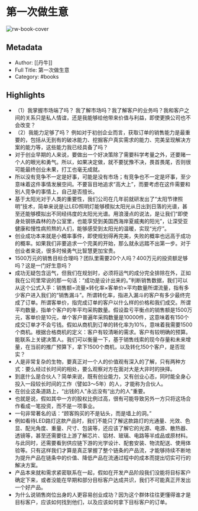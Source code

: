 # 第一次做生意

![rw-book-cover](https://cdn.weread.qq.com/weread/cover/59/3300024059/s_3300024059.jpg)

## Metadata
- Author: [[丹牛]]
- Full Title: 第一次做生意
- Category: #books

## Highlights
- （1）我掌握市场端了吗？
  我了解市场吗？我了解客户的业务吗？我和客户之间的关系只是私人情谊，还是我能够给他带来价值与利益，即使更换公司也不会改变？
- （2）我能力足够了吗？
  例如对于初创企业而言，获取订单的销售能力是最重要的，包括从无到有的破冰能力、挖掘客户真实需求的能力、完美呈现解决方案的能力等，这些能力我已经具备了吗？
- 对于创业早期的人来说，要做出一个好决策除了需要科学考量之外，还要赌一个人的眼光和勇气。所以，如果决定做，就不要犹豫不决，畏首畏尾，否则很可能最终创业未果，打工也毫无成就。
- 所以没有竞争不一定是好事，可能是没有市场；有竞争也不一定是坏事，至少意味着这件事情发展空间。不要盲目地追求“高大上”，而要考虑在这件需要和别人竞争的事情上，自己是否擅长。
- 基于太阳光对于人类的重要性，我们公司在几年前就研发出了“太阳节律照明”技术，简单来说是让LED照明灯能够模拟太阳光从日出到日落的光谱，甚至还能够模拟出不同经纬度的太阳光光谱。用浪漫点的说法，是让我们“即使身处钢铁森林的办公室里，也能享受到美国西海岸夏威夷的阳光”，让深受亚健康和慢性病煎熬的人们，能够感受到太阳光的温暖，实现“光疗”。
- 创业成功本来就是小概率事件，即使规划得再完美，失败的概率也远高于成功的概率。如果我们非要追求一个完美的开始，那么就永远踏不出第一步。对于创业者来说，很多时候勇气比智慧更加宝贵。
- 1500万元的销售目标合理吗？团队里需要20个人吗？400万元的投资额足够吗？这是一门好生意吗？
- 成功无疑包含运气，但我们在规划时，必须将运气的成分完全排除在外，正如我在公司里常说的那一句话：“成功是设计出来的。”判断销售数据，我们可以从这个公式入手：销售额=流量×转化率×客单价×平均数量所谓流量，指有多少客户进入我们的“销售漏斗”。所谓转化率，指进入漏斗的客户有多少最终完成了订单。所谓客单价，指完成订单的客户以什么样的价格和我们成交。所谓平均数量，指单个客户的年平均采购数量。假设盈亏平衡点的销售额是1500万元，客单价是10元，单个客户普遍年采购数量是10000件，这意味着有150个成交订单才不会亏钱。假如从商机到订单的转化率为10%，意味着我需要1500个商机。根据合格商机的定义：客户有较清晰的需求。客户有较明确的预算。能联系上关键决策人。我们可以衡量一下，基于销售线索的现今存量和未来增量，在当前的推广预算下，拿下1500个商机，以及转化150个客户，是否现实？
- 人是非常复杂的生物，要真正对一个人的价值观有深入的了解，只有两种方式：要么经过长时间的相处，要么观察对方在面对大是大非时的抉择。
- 到底什么是合伙人？简单来说，既有创业能力，又有创业心态，同时能全身心投入一段较长时间的工作（譬如3～5年）的人，才能称为合伙人。
- 在创业这条道路上，“出钱的人”永远没有“出力的人”重要。
- 也就是说，假如其中一方的股权比例过高，很有可能导致另外一方只将这场合作看成一笔投资，而不是一项事业。
- 一句非常著名的话：“顾客购买的不是钻头，而是墙上的洞。”
- 例如看待LED路灯这款产品时，我们不能只了解这款路灯的光通量、光效、色显、配光角度、重量、尺寸、包装等，还应该了解它的光源、电源、散热器、透镜等，甚至还需要往上游了解芯片、铝材、玻璃、电路等半成品或原材料。与此同时，还需要看到供应链下游的光学设计、配套安装、物流配送、使用体验等。只有这样我们才算是真正掌握了整个链条的产品流，才能够持续不断地为提升产品在链条中的价值、降低产品在流通过程中的成本而提出切实可行的解决方案。
- 产品本来就和需求紧密联系在一起，假如在开发产品阶段我们没能将目标客户确定下来，或者没能在早期和部分目标客户达成共识，我们不可能真正开发出一个好产品。
- 为什么说销售岗位出身的人更容易创业成功？因为这个群体往往更懂得谁才是目标客户，应该如何找到他们，以及应该如何拿下目标客户的订单。
